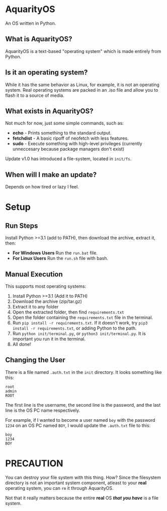 # AquarityOS

An OS written in Python.

## What is AquarityOS?

AquarityOS is a text-based "operating system" which is made entirely from Python.

## Is it an operating system?

While it has the same behavior as Linux, for example, it is not an operating system.
Real operating systems are packed in an .iso file and allow you to flash it to a source of media.

## What exists in AquarityOS?

Not much for now, just some simple commands, such as:

- **echo** - Prints something to the standard output.
- **fetchdist** - A basic ripoff of neofetch with less features.
- **sudo** - Execute something with high-level privileges (currently unneccesary because package managers don't exist)

Update v1.0 has introduced a file-system, located in `init/fs`.

## When will I make an update?

Depends on how tired or lazy I feel.

# Setup

## Run Steps

Install Python >=3.1 (add to PATH), then download the archive, extract it, then:

- **For Windows Users** Run the `run.bat` file.
- **For Linux Users** Run the `run.sh` file with bash.

## Manual Execution

This supports most operating systems:

1. Install Python >=3.1 (Add it to PATH)
2. Download the archive (zip/tar.gz)
3. Extract it to any folder
4. Open the extracted folder, then find `requirements.txt`
5. Open the folder containing the `requirements.txt` file in the terminal.
6. Run `pip install -r requirements.txt`. If it doesn't work, try `pip3 install -r requirements.txt`, or adding Python to the path.
7. Run `python init/terminal.py`, or `python3 init/terminal.py`. It is important you run it in the terminal.
8. All done!

## Changing the User

There is a file named `.auth.txt` in the `init` directory. It looks something like this:

```
root
admin
ROOT
```

The first line is the username, the second line is the password, and the last line is the OS PC name respectively.

For example, if I wanted to become a user named `boy` with the password `1234` on an OS PC named `BOY`, I would update the `.auth.txt` file to this:

```
boy
1234
BOY
```

# PRECAUTION

You can destroy your file system with this thing.
How?
Since the filesystem directory is not an important system component, atleast to your **real** operating system, you can `rm` it through AquarityOS.

Not that it really matters because the entire **real** OS ***that you have*** is a file system.
